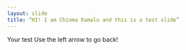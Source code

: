 ```yaml
---
layout: slide
title: “HI! I am Chioma Kamalu and this is a test slide”
---
```

Your test
Use the left arrow to go back!
